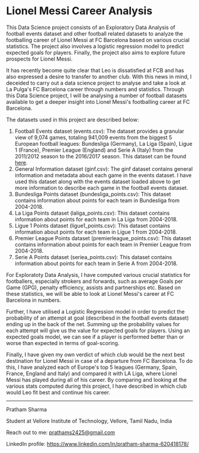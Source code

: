 # Lionel Messi Career Analysis
This Data Science project consists of an Exploratory Data Analysis of football events dataset and other football related datasets to analyze the footballing career of Lionel Messi at FC Barcelona based on various crucial statistics. The project also involves a logistic regression model to predict expected goals for players. Finally, the project also aims to explore future prospects for Lionel Messi.

It has recently become quite clear that Leo is dissatisfied at FCB and has also expressed a desire to transfer to another club. With this news in mind, I deceided to carry out a data science project to analyse and take a look at La Pulga's FC Barcelona career through numbers and statistics. Through this Data Science project, I will be analysing a number of football datasets available to get a deeper insight into Lionel Messi's footballing career at FC Barcelona.

The datasets used in this project are described below:
  1. Football Events dataset (events.csv): The dataset provides a granular view of 9,074 games, totaling 941,009 events from the biggest 5 European football leagues: Bundesliga                                              (Germany), La Liga (Spain), Ligue 1 (France), Premier League (England) and Serie A (Italy) from the 2011/2012 season to the 2016/2017                                              season. This dataset can be found [here](https://www.kaggle.com/secareanualin/football-events). 
  2. General Information dataset (ginf.csv): The ginf dataset contains general information and metadata about each game in the events dataset. I have used this dataset along with                                              the events dataset loaded above to get more information to describe each game in the football events dataset.
  3. Bundesliga Points dataset (bundesliga_points.csv): This dataset contains information about points for each team in Bundesliga from 2004-2018.
  4. La Liga Points dataset (laliga_points.csv): This dataset contains information about points for each team in La Liga from 2004-2018.
  5. Ligue 1 Points dataset (ligue1_points.csv): This dataset contains information about points for each team in Ligue 1 from 2004-2018.
  6. Premier League Points dataset (premierleague_points.csv): This dataset contains information about points for each team in Premier League from 2004-2018.
  7. Serie A Points dataset (seriea_points.csv): This dataset contains information about points for each team in Serie A from 2004-2018.
  
For Exploratoty Data Analysis, I have computed various crucial statistics for footballers, especially strokers and forwards, such as average Goals per Game (GPG), penalty efficiency, assists and partnerships etc. Based on these statistics, we will be able to look at Lionel Messi's career at FC Barcelona in numbers.

Further, I have utilised a Logistic Regression model in order to predict the probability of an attempt at goal (describesd in the football events dataset) ending up in the back of the net. Summing up the probability values for each attempt will give us the value for expected goals for players. Using an expected goals model, we can see if a player is performed better than or worse than expected in terms of goal-scoring.

Finally, I have given my own verdict of which club would be the next best destination for Lionel Messi in case of a departure from FC Barcelona. To do this, I have analyzed each of Europe's top 5 leagues (Germany, Spain, France, England and Italy) and compared it with LA Liga, where Lionel Messi has played during all of his career. By comparing and looking at the various stats computed during this project, I have described in which club would Leo fit best and continue his career.

---

Pratham Sharma

Student at Vellore Institute of Technology, Vellore, Tamil Nadu, India

Reach out to me: prathams2425@gmail.com

LinkedIn profile: https://www.linkedin.com/in/pratham-sharma-620418178/
